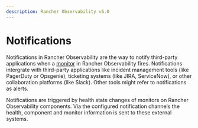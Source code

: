 ```yaml
---
description: Rancher Observability v6.0
---
```


# Notifications

Notifications in Rancher Observability are the way to notify third-party applications when a [monitor](../k8s-monitors.md) in Rancher Observability fires. Notifications intergrate with third-party applications like incident management tools (like PagerDuty or Opsgenie), ticketing systems (like JIRA, ServiceNow), or other collaboration platforms (like Slack). Other tools might refer to notifications as alerts.

Notifications are triggered by health state changes of monitors on Rancher Observability components. Via the configured notification channels the health, component and monitor information is sent to these external systems.
